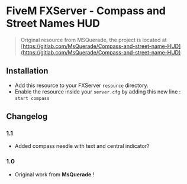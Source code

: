 # FiveM FXServer - Compass and Street Names HUD

> Original resource from MSQuerade, the project is located at [https://gitlab.com/MsQuerade/Compass-and-street-name-HUD](https://gitlab.com/MsQuerade/Compass-and-street-name-HUD)

## Installation

- Add this resource to your FXServer `resource` directory.
- Enable the resource inside your `server.cfg` by adding this new line : `start compass`

## Changelog

### 1.1
- Added compass needle with text and central indicator?

### 1.0
- Original work from **MsQuerade** !
